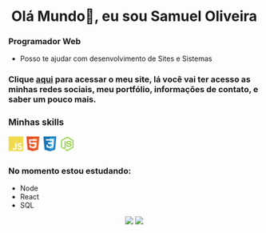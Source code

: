 <h1 align="center">Olá Mundo👋, eu sou Samuel Oliveira</h1>

### Programador Web
- Posso te ajudar com desenvolvimento de Sites e Sistemas

### Clique <a href="https://samuel-oliveira-portfolio.herokuapp.com/" target="_blank">aqui</a> para acessar o meu site, lá você vai ter acesso as minhas redes sociais, meu portfólio, informações de contato, e saber um pouco mais.

<div style="display: inline_block; font-size: 15px ">
 
### Minhas skills
  
<img align="center" alt="Javascript" height="30" width="30" src="https://raw.githubusercontent.com/devicons/devicon/master/icons/javascript/javascript-plain.svg">
<img align="center" alt="HTML" height="30" width="30" src="https://raw.githubusercontent.com/devicons/devicon/master/icons/html5/html5-original.svg">
<img align="center" alt="CSS" height="30" width="30" src="https://raw.githubusercontent.com/devicons/devicon/master/icons/css3/css3-original.svg">
<img align="center" alt="Nodejs" height="30" width="30" src="https://raw.githubusercontent.com/devicons/devicon/master/icons/nodejs/nodejs-original.svg">
</div>

##

### No momento estou estudando:
- Node <br>
- React <br>
- SQL

<div align="center">
<img height="180em" src="https://github-readme-stats.vercel.app/api?username=Samuelloliiveira&show_icons=true&theme=omni&include_all_commits=true&count_private=true"/>
<img height="180em" src="https://github-readme-stats.vercel.app/api/top-langs/?username=Samuelloliiveira&layout=compact&langs_count=7&theme=omni"/>
</div>
